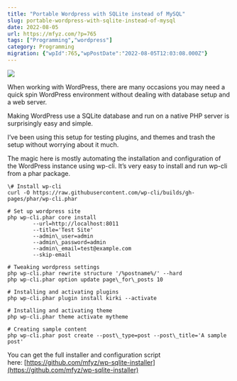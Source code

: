 ```yaml
---
title: "Portable Wordpress with SQLite instead of MySQL"
slug: portable-wordpress-with-sqlite-instead-of-mysql
date: 2022-08-05
url: https://mfyz.com/?p=765
tags: ["Programming","wordpress"]
category: Programming
migration: {"wpId":765,"wpPostDate":"2022-08-05T12:03:08.000Z"}
---
```


![](/images/archive/en/2022/08/Wordpress20SQLite.jpg)

When working with WordPress, there are many occasions you may need a quick spin WordPress environment without dealing with database setup and a web server.

Making WordPress use a SQLite database and run on a native PHP server is surprisingly easy and simple.

I’ve been using this setup for testing plugins, and themes and trash the setup without worrying about it much.

The magic here is mostly automating the installation and configuration of the WordPress instance using wp-cli. It’s very easy to install and run wp-cli from a phar package.

```
\# Install wp-cli
curl -O https://raw.githubusercontent.com/wp-cli/builds/gh-pages/phar/wp-cli.phar

# Set up wordpress site
php wp-cli.phar core install
		--url=http://localhost:8011
		--title='Test Site'
		--admin\_user=admin
		--admin\_password=admin
		--admin\_email=test@example.com
		--skip-email

# Tweaking wordpress settings
php wp-cli.phar rewrite structure '/%postname%/' --hard
php wp-cli.phar option update page\_for\_posts 10

# Installing and activating plugins
php wp-cli.phar plugin install kirki --activate

# Installing and activating theme
php wp-cli.phar theme activate mytheme

# Creating sample content
php wp-cli.phar post create --post\_type=post --post\_title='A sample post'
```

You can get the full installer and configuration script here: [https://github.com/mfyz/wp-sqlite-installer](https://github.com/mfyz/wp-sqlite-installer)